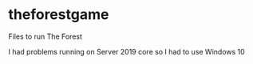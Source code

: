 # theforestgame

Files to run The Forest

I had problems running on Server 2019 core so I had to use Windows 10
